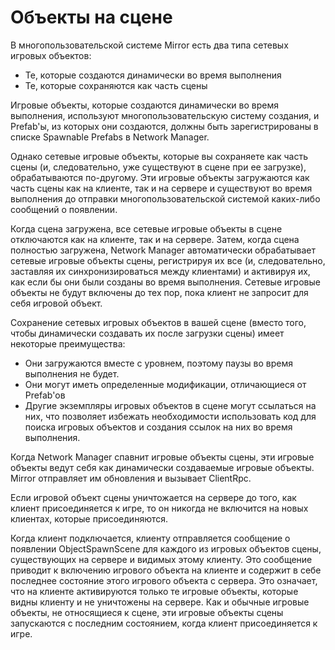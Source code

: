# Объекты на сцене

В многопользовательской системе Mirror есть два типа сетевых игровых объектов:

* Те, которые создаются динамически во время выполнения
* Те, которые сохраняются как часть сцены

Игровые объекты, которые создаются динамически во время выполнения, используют многопользовательскую систему создания, и Prefab'ы, из которых они создаются, должны быть зарегистрированы в списке Spawnable Prefabs в Network Manager.

Однако сетевые игровые объекты, которые вы сохраняете как часть сцены (и, следовательно, уже существуют в сцене при ее загрузке), обрабатываются по-другому. Эти игровые объекты загружаются как часть сцены как на клиенте, так и на сервере и существуют во время выполнения до отправки многопользовательской системой каких-либо сообщений о появлении.

Когда сцена загружена, все сетевые игровые объекты в сцене отключаются как на клиенте, так и на сервере. Затем, когда сцена полностью загружена, Network Manager автоматически обрабатывает сетевые игровые объекты сцены, регистрируя их все (и, следовательно, заставляя их синхронизироваться между клиентами) и активируя их, как если бы они были созданы во время выполнения. Сетевые игровые объекты не будут включены до тех пор, пока клиент не запросит для себя игровой объект.

Сохранение сетевых игровых объектов в вашей сцене (вместо того, чтобы динамически создавать их после загрузки сцены) имеет некоторые преимущества:

* Они загружаются вместе с уровнем, поэтому паузы во время выполнения не будет.
* Они могут иметь определенные модификации, отличающиеся от Prefab'ов
* Другие экземпляры игровых объектов в сцене могут ссылаться на них, что позволяет избежать необходимости использовать код для поиска игровых объектов и создания ссылок на них во время выполнения.

Когда Network Manager спавнит игровые объекты сцены, эти игровые объекты ведут себя как динамически создаваемые игровые объекты. Mirror отправляет им обновления и вызывает ClientRpc.

Если игровой объект сцены уничтожается на сервере до того, как клиент присоединяется к игре, то он никогда не включится на новых клиентах, которые присоединяются.

Когда клиент подключается, клиенту отправляется сообщение о появлении ObjectSpawnScene для каждого из игровых объектов сцены, существующих на сервере и видимых этому клиенту. Это сообщение приводит к включению игрового объекта на клиенте и содержит в себе последнее состояние этого игрового объекта с сервера. Это означает, что на клиенте активируются только те игровые объекты, которые видны клиенту и не уничтожены на сервере. Как и обычные игровые объекты, не относящиеся к сцене, эти игровые объекты сцены запускаются с последним состоянием, когда клиент присоединяется к игре.
